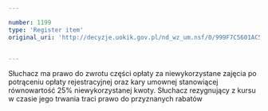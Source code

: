 ```yaml
---

number: 1199
type: 'Register item'
original_uri: 'http://decyzje.uokik.gov.pl/nd_wz_um.nsf/0/999F7C5601AC5BF9C125731D003789DE?OpenDocument'


---
```


Słuchacz ma prawo do zwrotu części opłaty za niewykorzystane zajęcia po potrąceniu opłaty rejestracyjnej oraz kary umownej stanowiącej równowartość 25% niewykorzystanej kwoty. Słuchacz rezygnujący z kursu w czasie jego trwania traci prawo do przyznanych rabatów
